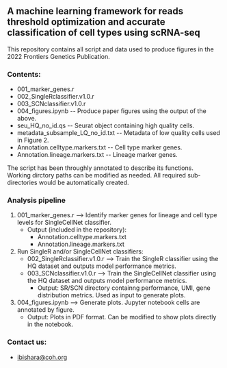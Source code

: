 ## A machine learning framework for reads threshold optimization and accurate classification of cell types using scRNA-seq

This repository contains all script and data used to produce figures in the 2022 Frontiers Genetics Publication.


### Contents:
- 001_marker_genes.r    
- 002_SingleRclassifier.v1.0.r  
- 003_SCNclassifier.v1.0.r 
- 004_figures.ipynb -- Produce paper figures using the output of the above.
- seu_HQ_no_id.qs -- Seurat object containing high quality cells.
- metadata_subsample_LQ_no_id.txt -- Metadata of low quality cells used in Figure 2. 
- Annotation.celltype.markers.txt -- Cell type marker genes. 
- Annotation.lineage.markers.txt -- Lineage marker genes. 

The script has been throughly annotated to describe its functions.  
Working dirctory paths can be modified as needed. All required sub-directories would be automatically created.

### Analysis pipeline
1. 001_marker_genes.r  -->  Identify marker genes for lineage and cell type levels for SingleCellNet classifier. 
   - Output (included in the repository): 
     - Annotation.celltype.markers.txt
     - Annotation.lineage.markers.txt
2. Run SingleR and/or SingleCellNet classifiers:
   - 002_SingleRclassifier.v1.0.r  -->  Train the SingleR classifier using the HQ dataset and outputs model performance metrics.
   - 003_SCNclassifier.v1.0.r  -->  Train the SingleCellNet classifier using the HQ dataset and outputs model performance metrics.
     - Output: SR/SCN directory containng performance, UMI, gene distribution metrics. Used as input to generate plots. 
3. 004_figures.ipynb  -->  Generate plots. Jupyter notebook cells are annotated by figure. 
   - Output: Plots in PDF format. Can be modified to show plots directly in the notebook.


### Contact us: 
- ibishara@coh.org

